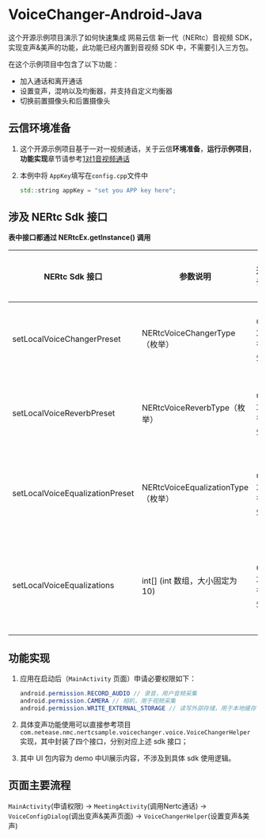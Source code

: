 # VoiceChanger-Android-Java

这个开源示例项目演示了如何快速集成 网易云信 新一代（NERtc）音视频 SDK，实现变声&美声的功能，此功能已经内置到音视频 SDK 中，不需要引入三方包。

 在这个示例项目中包含了以下功能：

- 加入通话和离开通话
-  设置变声，混响以及均衡器，并支持自定义均衡器
- 切换前置摄像头和后置摄像头
## 云信环境准备
1. 这个开源示例项目基于一对一视频通话，关于云信**环境准备**，**运行示例项目**，**功能实现**章节请参考[1对1音视频通话](https://github.com/netease-im/Basic-Video-Call/tree/master/One-to-One-Video/NERtcSample-1to1-Android-Java)

2. 本例中将 `AppKey`填写在`config.cpp`文件中

   ```c++
   std::string appKey = "set you APP key here";
   ```
## 涉及 NERtc Sdk 接口

**表中接口都通过 NERtcEx.getInstance() 调用**

| NERtc Sdk 接口                  | 参数说明                           | 返回说明         | 接口说明         |
| ------------------------------- | ---------------------------------- | ---------------- | ---------------- |
| setLocalVoiceChangerPreset      | NERtcVoiceChangerType（枚举）      | 0 成功，否则失败 | 设置预置变声     |
| setLocalVoiceReverbPreset       | NERtcVoiceReverbType（枚举）       | 0 成功，否则失败 | 设置预置混响     |
| setLocalVoiceEqualizationPreset | NERtcVoiceEqualizationType（枚举） | 0 成功，否则失败 | 设置预置均衡器   |
| setLocalVoiceEqualizations      | int[] (int 数组，大小固定为 10)    | 0 成功，否则失败 | 设置自定义均衡器 |

## 功能实现

1. 应用在启动后（`MainActivity` 页面）申请必要权限如下：

    ```java
    android.permission.RECORD_AUDIO // 录音，用户音频采集
    android.permission.CAMERA // 相机，用于视频采集
    android.permission.WRITE_EXTERNAL_STORAGE // 读写外部存储，用于本地缓存
    ```

2. 具体变声功能使用可以直接参考项目 `com.netease.nmc.nertcsample.voicechanger.voice.VoiceChangerHelper` 实现，其中封装了四个接口，分别对应上述 sdk 接口；

2. 其中 UI 包内容为 demo 中UI展示内容，不涉及到具体 sdk 使用逻辑。

## 页面主要流程

`MainActivity`(申请权限) -> `MeetingActivity`(调用Nertc通话) -> `VoiceConfigDialog`(调出变声&美声页面) -> `VoiceChangerHelper`(设置变声&美声)



